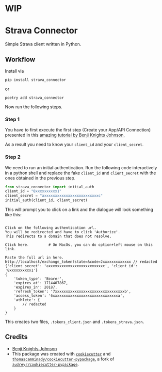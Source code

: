 # WIP

# Strava Connector

Simple Strava client written in Python.

## Workflow

Install via
```
pip install strava_connector
```
or 
```
poetry add strava_connector
```
Now run the following steps.

### Step 1

You have to first execute the first step (Create your App/API Connection) presented in this [amazing tutorial by Benji Knights Johnson.](https://medium.com/swlh/using-python-to-connect-to-stravas-api-and-analyse-your-activities-dummies-guide-5f49727aac86)

As a result you need to know your `client_id` and your `client_secret`.

### Step 2

We need to run an initial authentication. Run the following code interactively in a python shell and replace the fake `client_id` and `client_secret` with the ones obtained in the previous step.

```python
from strava_connector import initial_auth
client_id = "8xxxxxxxxxx1"
client_secret = "axxxxxxxxxxxxxxxxxxxxxxxxxc"
initial_auth(client_id, client_secret)
```

This will prompt you to click on a link and the dialogue will look something like this:
```shell

Click on the following authentication url.
You will be redirected and have to click 'Authorize'.
This redirects to a domain that does not resolve.

Click here.         # On MacOs, you can do option+left mouse on this link.

Paste the full url in here.
http://localhost/exchange_token?state=&code=2xxxxxxxxxxxxx // redacted
{'client_secret': 'axxxxxxxxxxxxxxxxxxxxxxxxxc', 'client_id': '8xxxxxxxxxx1'}
{
    'token_type': 'Bearer',
    'expires_at': 1714407867,
    'expires_in': 20187,
    'refresh_token': '7xxxxxxxxxxxxxxxxxxxxxxxxxxxxxxxxb',
    'access_token': '6xxxxxxxxxxxxxxxxxxxxxxxxxxxxxxa',
    'athlete': {
        // redacted
    }
}
```

This creates two files, `.tokens_client.json` and `.tokens_strava.json`.

## Credits

- [Benji Knights Johnson](https://medium.com/swlh/using-python-to-connect-to-stravas-api-and-analyse-your-activities-dummies-guide-5f49727aac86)
- This package was created with [`cookiecutter`](https://github.com/audreyr/cookiecutter) and [`thomascamminady/cookiecutter-pypackage`](https://github.com/thomascamminady/cookiecutter-pypackage), a fork of [`audreyr/cookiecutter-pypackage`](https://github.com/audreyr/cookiecutter-pypackage).
